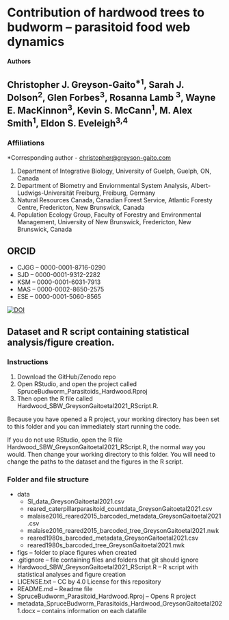Contribution of hardwood trees to budworm &ndash; parasitoid food web dynamics
=========

#### Authors
Christopher J. Greyson-Gaito<sup>*1</sup>, Sarah J. Dolson<sup>2</sup>, Glen Forbes<sup>3</sup>, Rosanna Lamb <sup>3</sup>, Wayne E. MacKinnon<sup>3</sup>, Kevin S. McCann<sup>1</sup>, M. Alex Smith<sup>1</sup>, Eldon S. Eveleigh<sup>3,4</sup>
----------

### Affiliations
*Corresponding author - christopher@greyson-gaito.com

1. Department of Integrative Biology, University of Guelph, Guelph, ON, Canada
2. Department of Biometry and Enviornmental System Analysis, Albert-Ludwigs-Universit&auml;t Freiburg, Freiburg, Germany
3. Natural Resources Canada, Canadian Forest Service, Atlantic Foresty Centre, Fredericton, New Brunswick, Canada
4. Population Ecology Group, Faculty of Forestry and Environmental Management, University of New Brunswick, Fredericton, New Brunswick, Canada

## ORCID
* CJGG &ndash; 0000-0001-8716-0290
* SJD &ndash; 0000-0001-9312-2282
* KSM &ndash; 0000-0001-6031-7913
* MAS &ndash; 0000-0002-8650-2575
* ESE &ndash; 0000-0001-5060-8565

[![DOI](https://zenodo.org/badge/4432484.svg)](https://doi.org/10.5281/zenodo.4432484)

## Dataset and  R script containing statistical analysis/figure creation.

### Instructions

1. Download the GitHub/Zenodo repo
2. Open RStudio, and open the project called SpruceBudworm_Parasitoids_Hardwood.Rproj
3. Then open the R file called Hardwood_SBW_GreysonGaitoetal2021_RScript.R.

Because you have opened a R project, your working directory has been set to this folder and you can immediately start running the code.

If you do not use RStudio, open the R file Hardwood_SBW_GreysonGaitoetal2021_RScript.R, the normal way you would.
Then change your working directory to this folder. You will need to change the paths to the dataset and the figures in the R script.

### Folder and file structure

* data
  * SI_data_GreysonGaitoetal2021.csv
  * reared_caterpillarparasitoid_countdata_GreysonGaitoetal2021.csv
  * malaise2016_reared2015_barcoded_metadata_GreysonGaitoetal2021.csv
  * malaise2016_reared2015_barcoded_tree_GreysonGaitoetal2021.nwk
  * reared1980s_barcoded_metadata_GreysonGaitoetal2021.csv
  * reared1980s_barcoded_tree_GreysonGaitoetal2021.nwk
* figs &ndash; folder to place figures when created 
* .gitignore &ndash; file containing files and folders that git should ignore
* Hardwood_SBW_GreysonGaitoetal2021_RScript.R &ndash; R script with statistical analyses and figure creation 
* LICENSE.txt &ndash; CC by 4.0 License for this repository 
* README.md &ndash; Readme file 
* SpruceBudworm_Parasitoid_Hardwood.Rproj &ndash; Opens R project 
* metadata_SpruceBudworm_Parasitoids_Hardwood_GreysonGaitoetal2021.docx &ndash; contains information on each datafile



